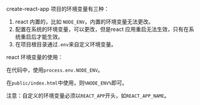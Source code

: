 create-react-app 项目的环境变量有三种：

1. react 内置的，比如 `NODE_ENV`，内置的环境变量无法更改。
2. 配置在系统的环境变量，可以更改，但是react 应用重启无法生效，只有在系统重启后才能生效。
3. 在项目根目录通过`.env`来自定义环境变量。

react 环境变量的使用：

在代码中，使用`process.env.NODE_ENV`。

在`public/index.html`中使用，则`%NODE_ENV%`即可。

注意：自定义的环境变量必须以`REACT_APP`开头，如`REACT_APP_NAME`。